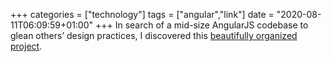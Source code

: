 +++
categories = ["technology"]
tags = ["angular","link"]
date = "2020-08-11T06:09:59+01:00"
+++
In search of a mid-size AngularJS codebase to glean others’ design practices, I discovered this [beautifully organized project](https://akveo.github.io/ngx-admin/).
